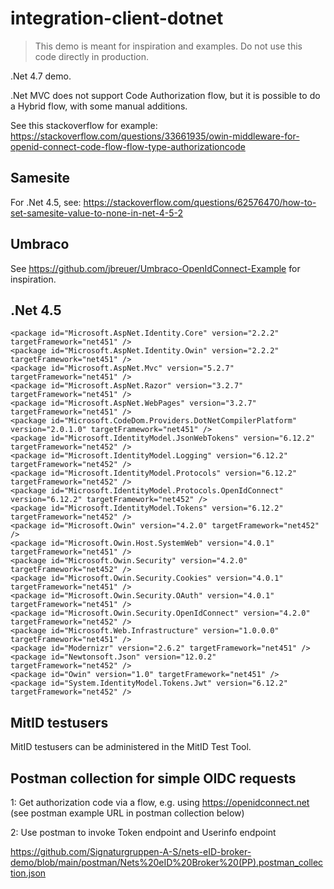 # integration-client-dotnet

> This demo is meant for inspiration and examples. Do not use this code directly in production.

.Net 4.7 demo.

.Net MVC does not support Code Authorization flow, but it is possible to do a Hybrid flow, with some manual additions.

See this stackoverflow for example: https://stackoverflow.com/questions/33661935/owin-middleware-for-openid-connect-code-flow-flow-type-authorizationcode

## Samesite
For .Net 4.5, see: https://stackoverflow.com/questions/62576470/how-to-set-samesite-value-to-none-in-net-4-5-2 

## Umbraco
See https://github.com/jbreuer/Umbraco-OpenIdConnect-Example for inspiration.

## .Net 4.5
```
<package id="Microsoft.AspNet.Identity.Core" version="2.2.2" targetFramework="net451" />
<package id="Microsoft.AspNet.Identity.Owin" version="2.2.2" targetFramework="net451" />
<package id="Microsoft.AspNet.Mvc" version="5.2.7" targetFramework="net451" />
<package id="Microsoft.AspNet.Razor" version="3.2.7" targetFramework="net451" />
<package id="Microsoft.AspNet.WebPages" version="3.2.7" targetFramework="net451" />
<package id="Microsoft.CodeDom.Providers.DotNetCompilerPlatform" version="2.0.1.0" targetFramework="net451" />
<package id="Microsoft.IdentityModel.JsonWebTokens" version="6.12.2" targetFramework="net452" />
<package id="Microsoft.IdentityModel.Logging" version="6.12.2" targetFramework="net452" />
<package id="Microsoft.IdentityModel.Protocols" version="6.12.2" targetFramework="net452" />
<package id="Microsoft.IdentityModel.Protocols.OpenIdConnect" version="6.12.2" targetFramework="net452" />
<package id="Microsoft.IdentityModel.Tokens" version="6.12.2" targetFramework="net452" />
<package id="Microsoft.Owin" version="4.2.0" targetFramework="net452" />
<package id="Microsoft.Owin.Host.SystemWeb" version="4.0.1" targetFramework="net451" />
<package id="Microsoft.Owin.Security" version="4.2.0" targetFramework="net452" />
<package id="Microsoft.Owin.Security.Cookies" version="4.0.1" targetFramework="net451" />
<package id="Microsoft.Owin.Security.OAuth" version="4.0.1" targetFramework="net451" />
<package id="Microsoft.Owin.Security.OpenIdConnect" version="4.2.0" targetFramework="net452" />
<package id="Microsoft.Web.Infrastructure" version="1.0.0.0" targetFramework="net451" />
<package id="Modernizr" version="2.6.2" targetFramework="net451" />
<package id="Newtonsoft.Json" version="12.0.2" targetFramework="net452" />
<package id="Owin" version="1.0" targetFramework="net451" />
<package id="System.IdentityModel.Tokens.Jwt" version="6.12.2" targetFramework="net452" /> 
```

## MitID testusers
MitID testusers can be administered in the MitID Test Tool.

## Postman collection for simple OIDC requests
1: Get authorization code via a flow, e.g. using https://openidconnect.net (see postman example URL in postman collection below)

2: Use postman to invoke Token endpoint and Userinfo endpoint

https://github.com/Signaturgruppen-A-S/nets-eID-broker-demo/blob/main/postman/Nets%20eID%20Broker%20(PP).postman_collection.json
